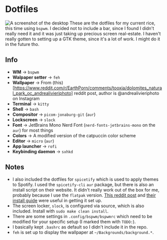 # Dotfiles
![A screenshot of the desktop](https://i.imgur.com/H190Ihu.png)
These are the dotfiles for my current rice, this time using `bspwm`. I decided not to include a bar, since I found I didn't really need it and it was just taking up precious screen real-estate. I haven't really gotten to setting up a GTK theme, since it's a lot of work. I might do it in the future tho.
## Info
- **WM** -> `bspwm`
- **Walpaper setter** -> `feh`
- **Wallpaper** -> From (this)[https://www.reddit.com/r/EarthPorn/comments/tooxia/dolomites_natural_park_oc_andrealivieriphoto] reddit post, author is @andrealivieriphoto on Instagram
- **Terminal** -> `kitty`
- **Shell** -> `bash`
- **Compositor** -> `picom-jonaburg-git` (`aur`)
- **Lockscreen** -> `slock`
- **Font** -> JetBrains Mono Nerd Font (`nerd-fonts-jetbrains-mono` on the `aur`) for most things
- **Colors** -> A modified version of the catpuccin color scheme
- **Editor** -> `micro` (`aur`)
- **App launcher** -> `rofi`
- **Keybinding daemon** -> `sxhkd`
## Notes
- I also included the dotfiles for `spicetify` which is used to apply themes to Spotify. I used the `spicetify-cli` `aur` package, but there is also an install script on their website. It didn't really work out of the box for me, probably because I use the `flatpak` version. [This reddit post](https://www.reddit.com/spicetify/wiki/guideforflatpak) and [their install guide](https://spicetify.app/docs/advanced-usage/installation) were useful in getting it set up.
- The screen locker, `slock`, is configured via source, which is also included. Install with `sudo make clean install`.
- There are some settings in `.config/bspwm/bspwmrc` which need to be modified for your specific setup (I marked them with `TODO:`).
- I basically kept `.bashrc` as default so I didn't include it in the repo.
- `feh` is set up to display the wallpaper at `~/Backgrounds/background.*`.
